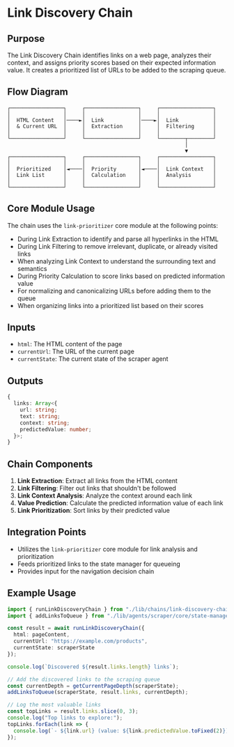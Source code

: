 # Link Discovery Chain

## Purpose

The Link Discovery Chain identifies links on a web page, analyzes their context, and assigns priority scores based on their expected information value. It creates a prioritized list of URLs to be added to the scraping queue.

## Flow Diagram

```
┌─────────────────┐     ┌─────────────────┐     ┌─────────────────┐
│                 │     │                 │     │                 │
│  HTML Content   │────►│  Link           │────►│  Link           │
│  & Current URL  │     │  Extraction     │     │  Filtering      │
│                 │     │                 │     │                 │
└─────────────────┘     └─────────────────┘     └────────┬────────┘
                                                         │
                                                         ▼
┌─────────────────┐     ┌─────────────────┐     ┌─────────────────┐
│                 │     │                 │     │                 │
│  Prioritized    │◄────│  Priority       │◄────│  Link Context   │
│  Link List      │     │  Calculation    │     │  Analysis       │
│                 │     │                 │     │                 │
└─────────────────┘     └─────────────────┘     └─────────────────┘
```

## Core Module Usage

The chain uses the `link-prioritizer` core module at the following points:
- During Link Extraction to identify and parse all hyperlinks in the HTML
- During Link Filtering to remove irrelevant, duplicate, or already visited links
- When analyzing Link Context to understand the surrounding text and semantics
- During Priority Calculation to score links based on predicted information value
- For normalizing and canonicalizing URLs before adding them to the queue
- When organizing links into a prioritized list based on their scores

## Inputs

- `html`: The HTML content of the page
- `currentUrl`: The URL of the current page
- `currentState`: The current state of the scraper agent

## Outputs

```typescript
{
  links: Array<{
    url: string;
    text: string;
    context: string;
    predictedValue: number;
  }>;
}
```

## Chain Components

1. **Link Extraction**: Extract all links from the HTML content
2. **Link Filtering**: Filter out links that shouldn't be followed
3. **Link Context Analysis**: Analyze the context around each link
4. **Value Prediction**: Calculate the predicted information value of each link
5. **Link Prioritization**: Sort links by their predicted value

## Integration Points

- Utilizes the `link-prioritizer` core module for link analysis and prioritization
- Feeds prioritized links to the state manager for queueing
- Provides input for the navigation decision chain

## Example Usage

```typescript
import { runLinkDiscoveryChain } from "./lib/chains/link-discovery-chain";
import { addLinksToQueue } from "./lib/agents/scraper/core/state-manager";

const result = await runLinkDiscoveryChain({
  html: pageContent,
  currentUrl: "https://example.com/products",
  currentState: scraperState
});

console.log(`Discovered ${result.links.length} links`);

// Add the discovered links to the scraping queue
const currentDepth = getCurrentPageDepth(scraperState);
addLinksToQueue(scraperState, result.links, currentDepth);

// Log the most valuable links
const topLinks = result.links.slice(0, 3);
console.log("Top links to explore:");
topLinks.forEach(link => {
  console.log(`- ${link.url} (value: ${link.predictedValue.toFixed(2)})`);
});
``` 